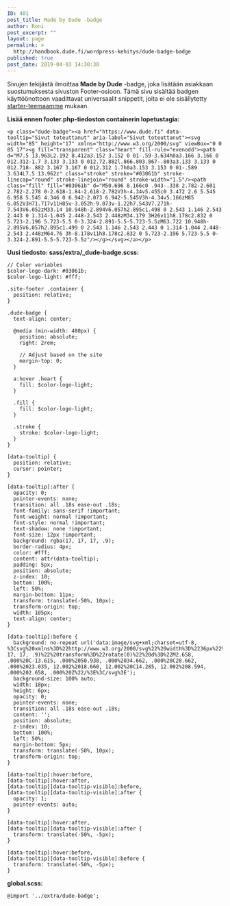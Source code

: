 ```yaml
---
ID: 401
post_title: Made by Dude -badge
author: Roni
post_excerpt: ""
layout: page
permalink: >
  http://handbook.dude.fi/wordpress-kehitys/dude-badge-badge
published: true
post_date: 2019-04-03 14:30:30
---
```

Sivujen tekijästä ilmoittaa <b>Made by Dude</b> -badge, joka lisätään asiakkaan suostumuksesta sivuston Footer-osioon. Tämä sivu sisältää badgen käyttöönottoon vaadittavat universaalit snippetit, joita ei ole sisällytetty <a href="https://github.com/digitoimistodude/air-light" class="github">starter-teemaamme</a> mukaan.

<strong>Lisää ennen footer.php-tiedoston containerin lopetustagia:</strong>

<pre class="language-html"><code>&lt;p class="dude-badge"&gt;&lt;a href="https://www.dude.fi" data-tooltip="Sivut toteuttanut" aria-label="Sivut toteuttanut"&gt;&lt;svg width="85" height="17" xmlns="http://www.w3.org/2000/svg" viewBox="0 0 85 17"&gt;&lt;g fill="transparent" class="heart" fill-rule="evenodd"&gt;&lt;path d="M7.5 13.963L2.192 8.412a3.152 3.152 0 01-.59-3.634h0a3.166 3.166 0 012.312-1.7 3.133 3.133 0 012.72.882l.866.803.867-.803a3.133 3.133 0 012.718-.882 3.167 3.167 0 012.312 1.7h0a3.153 3.153 0 01-.589 3.634L7.5 13.962z" class="stroke" stroke="#03061b" stroke-linecap="round" stroke-linejoin="round" stroke-width="1.5"/&gt;&lt;path class="fill" fill="#03061b" d="M50.696 8.166c0 .943-.338 2.782-2.601 2.782-2.278 0-2.618-1.84-2.618-2.782V3h-4.34v5.455c0 3.472 2.6 5.545 6.958 5.545 4.346 0 6.942-2.073 6.942-5.545V3h-4.34v5.166zM85 6.052V3H71.717v11H85v-3.052h-9.073v-1.22h7.543V7.271h-7.543V6.052zM33.14 10.948h-2.894V6.057h2.895c1.498 0 2.543 1.146 2.543 2.443 0 1.314-1.045 2.448-2.543 2.448zM34.179 3H26v11h8.178c2.832 0 5.723-2.196 5.723-5.5 0-3.324-2.891-5.5-5.723-5.5zM63.722 10.948h-2.895V6.057h2.895c1.499 0 2.543 1.146 2.543 2.443 0 1.314-1.044 2.448-2.543 2.448zM64.76 3h-8.178v11h8.178c2.832 0 5.723-2.196 5.723-5.5 0-3.324-2.891-5.5-5.723-5.5z"/&gt;&lt;/g&gt;&lt;/svg&gt;&lt;/a&gt;&lt;/p&gt;</code></pre>

<strong>Uusi tiedosto: sass/extra/_dude-badge.scss:</strong>

<pre class="language-scss"><code>// Color variables
$color-logo-dark: #03061b;
$color-logo-light: #fff;

.site-footer .container {
  position: relative;
}

.dude-badge {
  text-align: center;

  @media (min-width: 480px) {
    position: absolute;
    right: 2rem;

    // Adjust based on the site
    margin-top: 0;
  }

  a:hover .heart {
    fill: $color-logo-light;
  }

  .fill {
    fill: $color-logo-light;
  }

  .stroke {
    stroke: $color-logo-light;
  }
}

[data-tooltip] {
  position: relative;
  cursor: pointer;
}

[data-tooltip]:after {
  opacity: 0;
  pointer-events: none;
  transition: all .18s ease-out .18s;
  font-family: sans-serif !important;
  font-weight: normal !important;
  font-style: normal !important;
  text-shadow: none !important;
  font-size: 12px !important;
  background: rgba(17, 17, 17, .9);
  border-radius: 4px;
  color: #fff;
  content: attr(data-tooltip);
  padding: 5px;
  position: absolute;
  z-index: 10;
  bottom: 100%;
  left: 50%;
  margin-bottom: 11px;
  transform: translate(-50%, 10px);
  transform-origin: top;
  width: 105px;
  text-align: center;
}

[data-tooltip]:before {
  background: no-repeat url('data:image/svg+xml;charset=utf-8, %3Csvg%20xmlns%3D%22http://www.w3.org/2000/svg%22%20width%3D%2236px%22%20height%3D%2212px%22%3E%3Cpath%20fill%3D%22rgba(17, 17, 17, .9)%22%20transform%3D%22rotate(0)%22%20d%3D%22M2.658, .000%20C-13.615, .000%2050.938, .000%2034.662, .000%20C28.662, .000%2023.035, 12.002%2018.660, 12.002%20C14.285, 12.002%208.594, .000%202.658, .000%20Z%22/%3E%3C/svg%3E');
  background-size: 100% auto;
  width: 18px;
  height: 6px;
  opacity: 0;
  pointer-events: none;
  transition: all .18s ease-out .18s;
  content: '';
  position: absolute;
  z-index: 10;
  bottom: 100%;
  left: 50%;
  margin-bottom: 5px;
  transform: translate(-50%, 10px);
  transform-origin: top;
}

[data-tooltip]:hover:before,
[data-tooltip]:hover:after,
[data-tooltip][data-tooltip-visible]:before,
[data-tooltip][data-tooltip-visible]:after {
  opacity: 1;
  pointer-events: auto;
}

[data-tooltip]:hover:after,
[data-tooltip][data-tooltip-visible]:after {
  transform: translate(-50%, -5px);
}

[data-tooltip]:hover:before,
[data-tooltip][data-tooltip-visible]:before {
  transform: translate(-50%, -5px);
}
</code></pre>

<strong>global.scss:</strong>

<pre class="language-scss"><code>@import '../extra/dude-badge';</code></pre>
